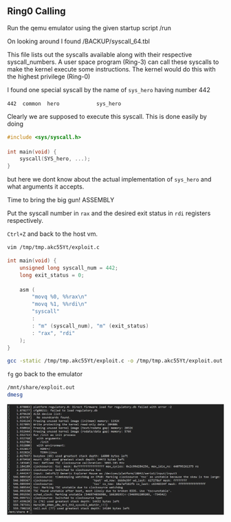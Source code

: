 ## Ring0 Calling

Run the qemu emulator using the given startup script /run

On looking around I found /BACKUP/syscall_64.tbl

This file lists out the syscalls available along with their respective syscall_numbers.
A user space program (Ring-3) can call these syscalls to make the kernel execute some instructions.
The kernel would do this with the highest privilege (Ring-0)

I found one special syscall by the name of ```sys_hero``` having number 442

```442	common	hero			sys_hero```

Clearly we are supposed to execute this syscall. This is done easily by doing
```c
#include <sys/syscall.h>

int main(void) {
    syscall(SYS_hero, ...);
}
```
but here we dont know about the actual implementation of ```sys_hero``` and what arguments it accepts.

Time to bring the big gun! ASSEMBLY

Put the syscall number in ```rax``` and the desired exit status in ```rdi``` registers respectively.

```Ctrl+Z``` and back to the host vm.

```bash
vim /tmp/tmp.akc55Yt/exploit.c
```

```c
int main(void) {
    unsigned long syscall_num = 442;
    long exit_status = 0;

    asm (
        "movq %0, %%rax\n"
        "movq %1, %%rdi\n"
        "syscall"
        :
        : "m" (syscall_num), "m" (exit_status)
        : "rax", "rdi"
    );
}
```

```bash
gcc -static /tmp/tmp.akc55Yt/exploit.c -o /tmp/tmp.akc55Yt/exploit.out
```

```fg``` go back to the emulator

```bash
/mnt/share/exploit.out
dmesg
``` 

![dmesg logs](dmesg.png)
